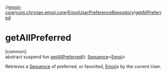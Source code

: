 //[emoji-core](../../../index.md)/[com.chrynan.emoji.core](../index.md)/[EmojiUserPreferenceRepository](index.md)/[getAllPreferred](get-all-preferred.md)

# getAllPreferred

[common]\
abstract suspend fun [getAllPreferred](get-all-preferred.md)(): [Sequence](https://kotlinlang.org/api/latest/jvm/stdlib/kotlin.sequences/-sequence/index.html)&lt;[Emoji](../-emoji/index.md)&gt;

Retrieves a [Sequence](https://kotlinlang.org/api/latest/jvm/stdlib/kotlin.sequences/-sequence/index.html) of preferred, or favorited, [Emoji](../-emoji/index.md)s by the current User.
